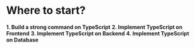 # Where to start?

**1. Build a strong command on TypeScript**
**2. Implement TypeScript on Frontend**
**3. Implement TypeScript on Backend**
**4. Implement TypeScript on Database**

